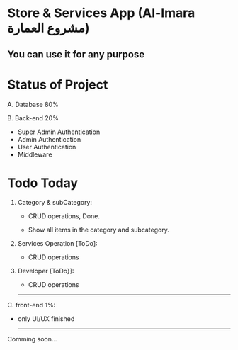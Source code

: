 # Store & Services App (Al-Imara مشروع العمارة)

## You can use it for any purpose

# Status of Project

A. Database 80%

B. Back-end 20%

- Super Admin Authentication
- Admin Authentication
- User Authentication
- Middleware

# Todo Today

1. Category & subCategory:

   - CRUD operations, Done.

   - Show all items in the category and subcategory.

2. Services Operation [ToDo]:

   - CRUD operations

3. Developer [ToDo}]:

   - CRUD operations

   ***

C. front-end 1%:

- only UI/UX finished

  ***

Comming soon...
